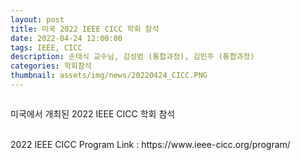 ```yaml
---
layout: post
title: 미국 2022 IEEE CICC 학회 참석
date: 2022-04-24 12:00:00
tags: IEEE, CICC
description: 손태식 교수님, 김성범 (통합과정), 김민주 (통합과정)
categories: 학회참석
thumbnail: assets/img/news/20220424_CICC.PNG
---
```


<img class="img-responsive img-centered" src="img/news/20220424_CICC.PNG" alt="">
<p>미국에서 개최된 2022 IEEE CICC 학회 참석</p>
<br>2022 IEEE CICC Program Link : https://www.ieee-cicc.org/program/</p>

